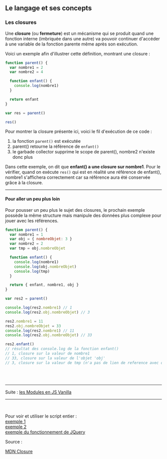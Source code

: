 ## Le langage et ses concepts

### Les closures

Une **closure** (ou **fermeture**) est un mécanisme qui se produit quand une fonction interne 
(imbriquée dans une autre) va pouvoir continuer d'accéder à une variable de la fonction parente 
même après son exécution.

Voici un exemple afin d'illustrer cette définition, montrant une closure : 

```js
function parent() {
  var nombre1 = 2
  var nombre2 = 4

  function enfant() {
    console.log(nombre1)
  }

  return enfant
}

var res = parent()

res()
```

Pour montrer la closure présente ici, voici le fil d'exécution de ce code :
1. la fonction ``parent()`` est exécutée
2. parent() retourne la référence de ``enfant()``
3. le garbade collector supprime le scope de parent(), nombre2 n'existe donc plus

Dans cette exemple, on dit que **enfant() a une closure sur nombre1**. Pour le vérifier, 
quand on exécute ``res()`` qui est en réalité une référence de enfant(), nombre1 s'affichera 
correctement car sa référence aura été conservée grâce à la closure.

---
#### Pour aller un peu plus loin

Pour pousser un peu plus le sujet des closures, le prochain exemple possède la même structure mais 
manipule des données plus complexe pour jouer avec les références.

```js
function parent() {
  var nombre1 = 1
  var obj = { nombreObjet: 3 }
  var nombre2 = 2
  var tmp = obj.nombreObjet

  function enfant() {
    console.log(nombre1)
    console.log(obj.nombreObjet)
    console.log(tmp)
  }

  return { enfant, nombre1, obj }
}

var res2 = parent()

console.log(res2.nombre1) // 1
console.log(res2.obj.nombreObjet) // 3

res2.nombre1 = 11
res2.obj.nombreObjet = 33
console.log(res2.nombre1) // 11
console.log(res2.obj.nombreObjet) // 33

res2.enfant()
// résultat des console.log de la fonction enfant()
// 1, closure sur la valeur de nombre1
// 33, closure sur la valeur de l'objet 'obj'
// 3, closure sur la valeur de tmp (n'a pas de lien de reference avec obj.nombreObjet)
```

<br>
<br>

---
Suite : [les Modules en JS Vanilla](../chapitre3-modules/1-vanillaJS.md)

---
<br>

Pour voir et utiliser le script entier :  
[exemple 1](/dist/chapitre2-langage/closure/closure-exemple-1.js)  
[exemple 2](/dist/chapitre2-langage/closure/closure-exemple-2.js)  
[exemple du fonctionnement de JQuery](/dist/chapitre2-langage/closure/closureJquery.js)


Source : 

[MDN Closure](https://developer.mozilla.org/fr/docs/Web/JavaScript/Closures)
